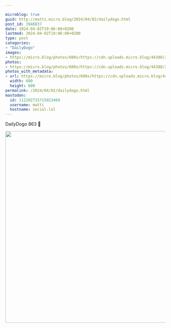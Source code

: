 ```yaml
---

microblog: true
guid: http://matti.micro.blog/2024/04/02/dailydogo.html
post_id: 3946837
date: 2024-04-02T19:06:08+0200
lastmod: 2024-04-02T19:06:08+0200
type: post
categories:
- "DailyDogo"
images:
- https://micro.blog/photos/600x/https://cdn.uploads.micro.blog/44388/2024/13526ff7b8584a84bd358233d3b386c5.jpg
photos:
- https://micro.blog/photos/600x/https://cdn.uploads.micro.blog/44388/2024/13526ff7b8584a84bd358233d3b386c5.jpg
photos_with_metadata:
- url: https://micro.blog/photos/600x/https://cdn.uploads.micro.blog/44388/2024/13526ff7b8584a84bd358233d3b386c5.jpg
  width: 600
  height: 600
permalink: /2024/04/02/dailydogo.html
mastodon:
  id: 112202715715923469
  username: matti
  hostname: social.lol
---
```

DailyDogo 863 🐶

<img src="/media/uploads/2024/13526ff7b8584a84bd358233d3b386c5.jpg" width="600" height="600" alt="" />
